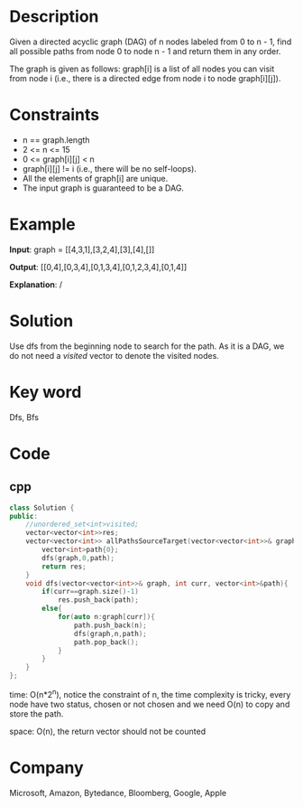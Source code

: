 # Description
Given a directed acyclic graph (DAG) of n nodes labeled from 0 to n - 1, find all possible paths from node 0 to node n - 1 and return them in any order.

The graph is given as follows: graph[i] is a list of all nodes you can visit from node i (i.e., there is a directed edge from node i to node graph[i][j]).

# Constraints
* n == graph.length
* 2 <= n <= 15
* 0 <= graph[i][j] < n
* graph[i][j] != i (i.e., there will be no self-loops).
* All the elements of graph[i] are unique.
* The input graph is guaranteed to be a DAG.


# Example
**Input**: graph = [[4,3,1],[3,2,4],[3],[4],[]]


**Output**: [[0,4],[0,3,4],[0,1,3,4],[0,1,2,3,4],[0,1,4]]

**Explanation**: /

# Solution
Use dfs from the beginning node to search for the path. As it is a DAG, we do not need a *visited* vector to denote the visited nodes.

# Key word
Dfs, Bfs

# Code

## cpp
```cpp
class Solution {
public:
    //unordered_set<int>visited;
    vector<vector<int>>res;
    vector<vector<int>> allPathsSourceTarget(vector<vector<int>>& graph) {
        vector<int>path{0};
        dfs(graph,0,path);
        return res;
    }
    void dfs(vector<vector<int>>& graph, int curr, vector<int>&path){
        if(curr==graph.size()-1)
            res.push_back(path);
        else{
            for(auto n:graph[curr]){
                path.push_back(n);
                dfs(graph,n,path);
                path.pop_back();
            }
        }
    }
};

```
time: O(n*2<sup>n</sup>), notice the constraint of n, the time complexity is tricky, every node have two status, chosen or not chosen and we need O(n) to copy and store the path.


space: O(n), the return vector should not be counted

# Company
Microsoft, Amazon, Bytedance, Bloomberg, Google, Apple